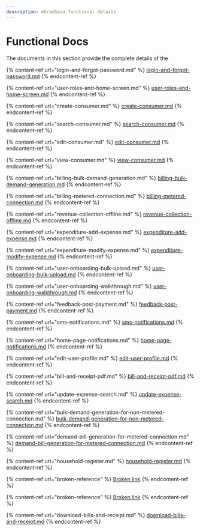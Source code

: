 ```yaml
---
description: mGramSeva functional details
---
```


# Functional Docs

The documents in this section provide the complete details of the&#x20;

{% content-ref url="login-and-forgot-password.md" %}
[login-and-forgot-password.md](login-and-forgot-password.md)
{% endcontent-ref %}

{% content-ref url="user-roles-and-home-screen.md" %}
[user-roles-and-home-screen.md](user-roles-and-home-screen.md)
{% endcontent-ref %}

{% content-ref url="create-consumer.md" %}
[create-consumer.md](create-consumer.md)
{% endcontent-ref %}

{% content-ref url="search-consumer.md" %}
[search-consumer.md](search-consumer.md)
{% endcontent-ref %}

{% content-ref url="edit-consumer.md" %}
[edit-consumer.md](edit-consumer.md)
{% endcontent-ref %}

{% content-ref url="view-consumer.md" %}
[view-consumer.md](view-consumer.md)
{% endcontent-ref %}

{% content-ref url="billing-bulk-demand-generation.md" %}
[billing-bulk-demand-generation.md](billing-bulk-demand-generation.md)
{% endcontent-ref %}

{% content-ref url="billing-metered-connection.md" %}
[billing-metered-connection.md](billing-metered-connection.md)
{% endcontent-ref %}

{% content-ref url="revenue-collection-offline.md" %}
[revenue-collection-offline.md](revenue-collection-offline.md)
{% endcontent-ref %}

{% content-ref url="expenditure-add-expense.md" %}
[expenditure-add-expense.md](expenditure-add-expense.md)
{% endcontent-ref %}

{% content-ref url="expenditure-modify-expense.md" %}
[expenditure-modify-expense.md](expenditure-modify-expense.md)
{% endcontent-ref %}

{% content-ref url="user-onboarding-bulk-upload.md" %}
[user-onboarding-bulk-upload.md](user-onboarding-bulk-upload.md)
{% endcontent-ref %}

{% content-ref url="user-onboarding-walkthrough.md" %}
[user-onboarding-walkthrough.md](user-onboarding-walkthrough.md)
{% endcontent-ref %}

{% content-ref url="feedback-post-payment.md" %}
[feedback-post-payment.md](feedback-post-payment.md)
{% endcontent-ref %}

{% content-ref url="sms-notifications.md" %}
[sms-notifications.md](sms-notifications.md)
{% endcontent-ref %}

{% content-ref url="home-page-notifications.md" %}
[home-page-notifications.md](home-page-notifications.md)
{% endcontent-ref %}

{% content-ref url="edit-user-profile.md" %}
[edit-user-profile.md](edit-user-profile.md)
{% endcontent-ref %}

{% content-ref url="bill-and-receipt-pdf.md" %}
[bill-and-receipt-pdf.md](bill-and-receipt-pdf.md)
{% endcontent-ref %}

{% content-ref url="update-expense-search.md" %}
[update-expense-search.md](update-expense-search.md)
{% endcontent-ref %}

{% content-ref url="bulk-demand-generation-for-non-metered-connection.md" %}
[bulk-demand-generation-for-non-metered-connection.md](bulk-demand-generation-for-non-metered-connection.md)
{% endcontent-ref %}

{% content-ref url="demand-bill-generation-for-metered-connection.md" %}
[demand-bill-generation-for-metered-connection.md](demand-bill-generation-for-metered-connection.md)
{% endcontent-ref %}

{% content-ref url="household-register.md" %}
[household-register.md](household-register.md)
{% endcontent-ref %}

{% content-ref url="broken-reference" %}
[Broken link](broken-reference)
{% endcontent-ref %}

{% content-ref url="broken-reference" %}
[Broken link](broken-reference)
{% endcontent-ref %}

{% content-ref url="download-bills-and-receipt.md" %}
[download-bills-and-receipt.md](download-bills-and-receipt.md)
{% endcontent-ref %}
